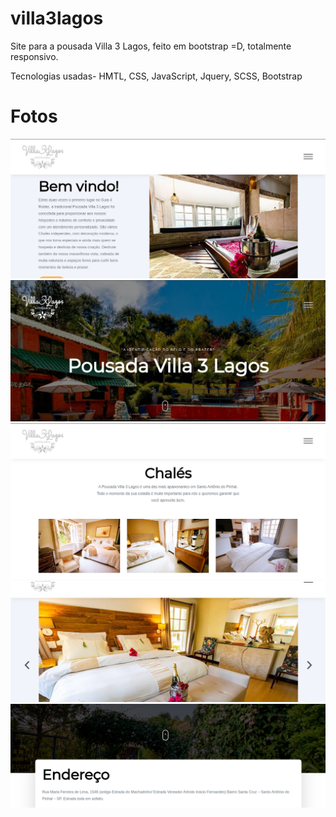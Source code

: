 # villa3lagos
Site para a pousada Villa 3 Lagos, feito em bootstrap =D, totalmente responsivo.

Tecnologias usadas- HMTL, CSS, JavaScript, Jquery, SCSS, Bootstrap

# Fotos
<img src=".github/welcome.png">
<img src=".github/main.png">
<img src=".github/chales.png">
<img src=".github/fotos.png">
<img src=".github/menu.png">
